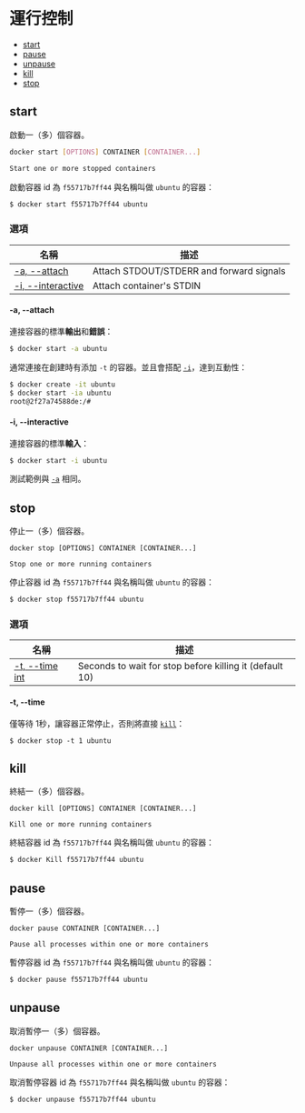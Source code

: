 # 運行控制
    
- [start](#start)
- [pause](#pause)
- [unpause](#unpause)
- [kill](#kill)
- [stop](#stop)

## start

啟動一（多）個容器。

```bash
docker start [OPTIONS] CONTAINER [CONTAINER...]

Start one or more stopped containers
```

啟動容器 id 為 `f55717b7ff44` 與名稱叫做 `ubuntu` 的容器：

```bash
$ docker start f55717b7ff44 ubuntu
```

### 選項

| 名稱 | 描述 |
| - | - |
| [-a, --attach     ](#-a---attach) | Attach STDOUT/STDERR and forward signals |
| [-i, --interactive](#-i---interactive) | Attach container's STDIN |

#### -a, --attach 

連接容器的標準**輸出**和**錯誤**：

```bash
$ docker start -a ubuntu
```

通常連接在創建時有添加 `-t` 的容器。並且會搭配 [`-i`](#i---interactive)，達到互動性：

```bash
$ docker create -it ubuntu
$ docker start -ia ubuntu
root@2f27a74588de:/# 
```

#### -i, --interactive

連接容器的標準**輸入**：

```bash
$ docker start -i ubuntu 
```

測試範例與 [`-a`](#-a---attach) 相同。

## stop

停止一（多）個容器。

```
docker stop [OPTIONS] CONTAINER [CONTAINER...]

Stop one or more running containers
```

停止容器 id 為 `f55717b7ff44` 與名稱叫做 `ubuntu` 的容器：

```bash
$ docker stop f55717b7ff44 ubuntu
```

### 選項

| 名稱 | 描述 |
| - | - |
| [-t, --time int](#-i---interactive) | Seconds to wait for stop before killing it (default 10) |

#### -t, --time

僅等待 1秒，讓容器正常停止，否則將直接 [`kill`](#kill)：

```
$ docker stop -t 1 ubuntu
```

## kill

終結一（多）個容器。

```
docker kill [OPTIONS] CONTAINER [CONTAINER...]

Kill one or more running containers
```

終結容器 id 為 `f55717b7ff44` 與名稱叫做 `ubuntu` 的容器：

```bash
$ docker Kill f55717b7ff44 ubuntu
```

## pause

暫停一（多）個容器。

```
docker pause CONTAINER [CONTAINER...]

Pause all processes within one or more containers
```

暫停容器 id 為 `f55717b7ff44` 與名稱叫做 `ubuntu` 的容器：

```bash
$ docker pause f55717b7ff44 ubuntu
```

## unpause

取消暫停一（多）個容器。

```
docker unpause CONTAINER [CONTAINER...]

Unpause all processes within one or more containers
```

取消暫停容器 id 為 `f55717b7ff44` 與名稱叫做 `ubuntu` 的容器：

```bash
$ docker unpause f55717b7ff44 ubuntu
```